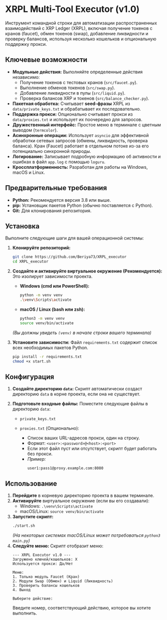 # XRPL Multi-Tool Executor (v1.0)

Инструмент командной строки для автоматизации распространенных взаимодействий с XRP Ledger (XRPL), включая получение токенов с кранов (faucet), обмен токенов (swap), добавление ликвидности и проверку балансов, используя несколько кошельков и опциональную поддержку прокси.

## Ключевые возможности

*   **Модульные действия:** Выполняйте определенные действия независимо:
    *   Получение токенов с тестовых кранов (`src/faucet.py`).
    *   Выполнение обменов токенов (`src/swap.py`).
    *   Добавление ликвидности в пулы (`src/liquid.py`).
    *   Проверка балансов XRP и токенов (`src/balance_checker.py`).
*   **Пакетная обработка:** Считывает **seed-фразы** XRPL из `data/private_keys.txt` и обрабатывает их последовательно.
*   **Поддержка прокси:** Опционально считывает прокси из `data/proxies.txt` и использует их поочередно для запросов.
*   **Дружественный интерфейс:** Простое меню в терминале с цветным выводом (`termcolor`).
*   **Асинхронные операции:** Использует `asyncio` для эффективной обработки сетевых запросов (обмены, ликвидность, проверка баланса). Кран (Faucet) работает в отдельном потоке из-за его потенциально синхронной природы.
*   **Логирование:** Записывает подробную информацию об активности и ошибках в файл `app.log` с помощью `loguru`.
*   **Кроссплатформенность:** Разработан для работы на Windows, macOS и Linux.

## Предварительные требования

*   **Python:** Рекомендуется версия 3.8 или выше.
*   **pip:** Установщик пакетов Python (обычно поставляется с Python).
*   **Git:** Для клонирования репозитория.

## Установка

Выполните следующие шаги для вашей операционной системы:

1.  **Клонируйте репозиторий:**
    ```bash
    git clone https://github.com/Beriya73/XRPL_executor
    cd XRPL_executor
    ```

2.  **Создайте и активируйте виртуальное окружение (Рекомендуется):**
    Это изолирует зависимости проекта.

    *   **Windows (cmd или PowerShell):**
        ```bash
        python -m venv venv
        .\venv\Scripts\activate
        ```
    *   **macOS / Linux (bash или zsh):**
        ```bash
        python3 -m venv venv
        source venv/bin/activate
        ```
    *(Вы должны увидеть `(venv)` в начале строки вашего терминала)*

3.  **Установите зависимости:**
    Файл `requirements.txt` содержит список всех необходимых пакетов Python.
    ```bash
    pip install -r requirements.txt
	chmod +x start.sh
    ```


## Конфигурация

1.  **Создайте директорию `data`:**
    Скрипт автоматически создаст директорию `data` в корне проекта, если она не существует.

2.  **Подготовьте входные файлы:**
    Поместите следующие файлы в директорию `data`:

    *   `private_keys.txt`      

    *   `proxies.txt` (Опционально):
        *   Список ваших URL-адресов прокси, один на строку.
        *   Формат: `<user>:<password>@<host>:<port>`
        *   Если этот файл пуст или отсутствует, скрипт будет работать без прокси.
        *   *Пример:*
            ```
            user1:pass1@proxy.example.com:8080
            
            ```

## Использование

1.  **Перейдите** в корневую директорию проекта в вашем терминале.
2.  **Активируйте** виртуальное окружение (если вы его создавали):
    *   Windows: `.\venv\Scripts\activate`
    *   macOS/Linux: `source venv/bin/activate	`
3.  **Запустите скрипт:**
    ```bash
    ./start.sh	
    ```
    *(На некоторых системах macOS/Linux может потребоваться `python3 main.py`)*
4.  **Следуйте меню:**
    Скрипт отобразит меню:
    ```
    --- XRPL Executor v1.0 ---
    Загружено ключей/кошельков: X
    Используется прокси: Да/Нет

    Меню:
    1. Только модуль Faucet (Кран)
    2. Модули Swap (Обмен) и Liquid (Ликвидность)
    3. Проверить балансы кошельков
    4. Выход

    Выберите действие:
    ```
    Введите номер, соответствующий действию, которое вы хотите выполнить.
